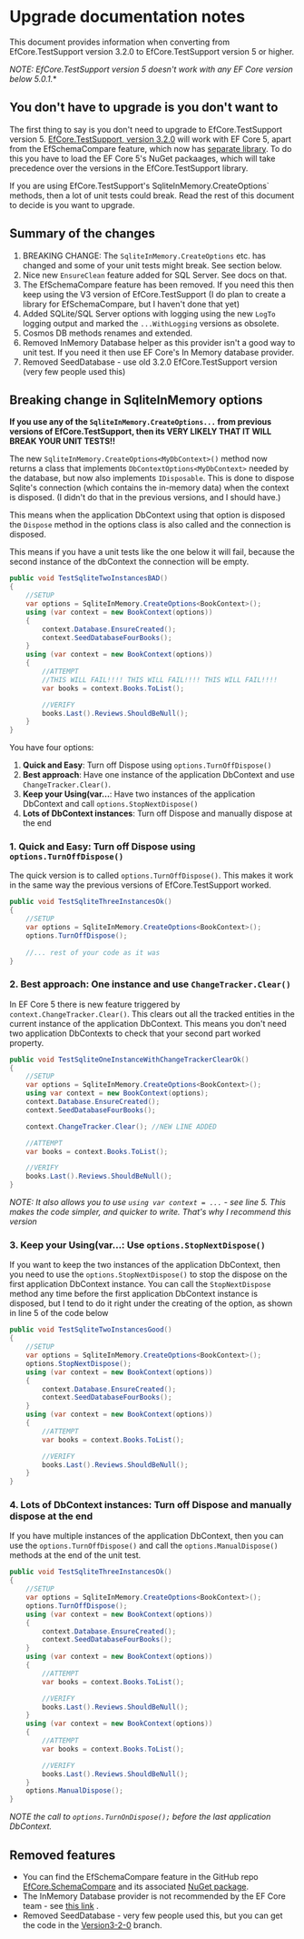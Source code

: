 # Upgrade documentation notes

This document provides information when converting from EfCore.TestSupport version 3.2.0 to EfCore.TestSupport version 5 or higher.

*NOTE: EfCore.TestSupport version 5 doesn't work with any EF Core version below 5.0.1.**

## You don't have to upgrade is you don't want to

The first thing to say is you don't need to upgrade to EfCore.TestSupport version 5. [EfCore.TestSupport, version 3.2.0](https://www.nuget.org/packages/EfCore.TestSupport/3.2.0) will work with EF Core 5, apart from the EfSchemaCompare feature, which now has [separate library](https://github.com/JonPSmith/EfCore.SchemaCompare). To do this you have to load the EF Core 5's NuGet packaages, which will take precedence over the versions in the  EfCore.TestSupport library.

If you are using EfCore.TestSupport's SqliteInMemory.CreateOptions` methods, then a lot of unit tests could break. Read the rest of this document to decide is you want to upgrade.

## Summary of the changes

1. BREAKING CHANGE: The `SqliteInMemory.CreateOptions` etc. has changed and some of your unit tests might break. See section below.
2. Nice new `EnsureClean` feature added for SQL Server. See docs on that.
2. The EfSchemaCompare feature has been removed. If you need this then keep using the V3 version of EfCore.TestSupport (I do plan to create a library for EfSchemaCompare, but I haven't done that yet)
3. Added SQLite/SQL Server options with logging using the new `LogTo` logging output and marked the `...WithLogging` versions as obsolete.
4. Cosmos DB methods renames and extended.
4. Removed InMemory Database helper as this provider isn't a good way to unit test. If you need it then use EF Core's In Memory database provider.
5. Removed SeedDatabase - use old 3.2.0 EfCore.TestSupport version (very few people used this)


## Breaking change in SqliteInMemory options

**If you use any of the `SqliteInMemory.CreateOptions...` from previous versions of EfCore.TestSupport, then its VERY LIKELY THAT IT WILL BREAK YOUR UNIT TESTS!!**

The new `SqliteInMemory.CreateOptions<MyDbContext>()` method now returns a class that implements `DbContextOptions<MyDbContext>` needed by the database, but now also implements `IDisposable`. This is done to dispose Sqlite's connection (which contains the in-memory data) when the context is disposed. (I didn't do that in the previous versions, and I should have.)

This means when the application DbContext using that option is disposed the `Dispose` method in the options class is also called and the connection is disposed.

This means if you have a unit tests like the one below it will fail, because the second instance of the dbContext the connection will be empty.

```c#
public void TestSqliteTwoInstancesBAD()
{
    //SETUP
    var options = SqliteInMemory.CreateOptions<BookContext>();
    using (var context = new BookContext(options))
    {
        context.Database.EnsureCreated();
        context.SeedDatabaseFourBooks(); 
    }
    using (var context = new BookContext(options))
    {
        //ATTEMPT
        //THIS WILL FAIL!!!! THIS WILL FAIL!!!! THIS WILL FAIL!!!!
        var books = context.Books.ToList();

        //VERIFY
        books.Last().Reviews.ShouldBeNull();
    }
}
```

You have four options:

1. **Quick and Easy**: Turn off Dispose using `options.TurnOffDispose()`
2. **Best approach**: Have one instance of the application DbContext and use `ChangeTracker.Clear()`.
3. **Keep your Using(var...**: Have two instances of the application DbContext and call `options.StopNextDispose()`
4. **Lots of DbContext instances**: Turn off Dispose and manually dispose at the end

### 1. **Quick and Easy**: Turn off Dispose using `options.TurnOffDispose()`

The quick version is to called `options.TurnOffDispose()`. This makes it work in the same way the previous versions of EfCore.TestSupport worked.

```c#
public void TestSqliteThreeInstancesOk()
{
    //SETUP
    var options = SqliteInMemory.CreateOptions<BookContext>();
    options.TurnOffDispose();
    
    //... rest of your code as it was
}
```

### 2. **Best approach**: One instance and use `ChangeTracker.Clear()`

In EF Core 5 there is new feature triggered by `context.ChangeTracker.Clear()`. This clears out all the tracked entities in the current instance of the application DbContext. This means you don't need two application DbContexts to check that your second part worked property. 

```c#
public void TestSqliteOneInstanceWithChangeTrackerClearOk()
{
    //SETUP
    var options = SqliteInMemory.CreateOptions<BookContext>();
    using var context = new BookContext(options);
    context.Database.EnsureCreated();
    context.SeedDatabaseFourBooks();

    context.ChangeTracker.Clear(); //NEW LINE ADDED

    //ATTEMPT
    var books = context.Books.ToList();

    //VERIFY
    books.Last().Reviews.ShouldBeNull();
}
```

*NOTE: It also allows you to use `using var context = ...` - see line 5. This makes the code simpler, and quicker to write. That's why I recommend this version*

### 3. **Keep your Using(var...**: Use `options.StopNextDispose()`

If you want to keep the two instances of the application DbContext, then you need to use the `options.StopNextDispose()` to stop the dispose on the first application DbContext instance. You can call the `StopNextDispose` method any time before the first application DbContext instance is disposed, but I tend to do it right under the creating of the option, as shown in line 5 of the code below

```c#
public void TestSqliteTwoInstancesGood()
{
    //SETUP
    var options = SqliteInMemory.CreateOptions<BookContext>();
    options.StopNextDispose();
    using (var context = new BookContext(options))
    {
        context.Database.EnsureCreated();
        context.SeedDatabaseFourBooks(); 
    }
    using (var context = new BookContext(options))
    {
        //ATTEMPT
        var books = context.Books.ToList();

        //VERIFY
        books.Last().Reviews.ShouldBeNull();
    }
}
```

### 4. **Lots of DbContext instances**: Turn off Dispose and manually dispose at the end

If you have multiple instances of the application DbContext, then you can use the `options.TurnOffDispose()` and call the `options.ManualDispose()` methods at the end of the unit test.

```c#
public void TestSqliteThreeInstancesOk()
{
    //SETUP
    var options = SqliteInMemory.CreateOptions<BookContext>();
    options.TurnOffDispose();
    using (var context = new BookContext(options))
    {
        context.Database.EnsureCreated();
        context.SeedDatabaseFourBooks(); 
    }
    using (var context = new BookContext(options))
    {
        //ATTEMPT
        var books = context.Books.ToList();

        //VERIFY
        books.Last().Reviews.ShouldBeNull();
    } 
    using (var context = new BookContext(options))
    {
        //ATTEMPT
        var books = context.Books.ToList(); 

        //VERIFY
        books.Last().Reviews.ShouldBeNull();
    }
    options.ManualDispose();
}
```

*NOTE the call to `options.TurnOnDispose();` before the last application DbContext.*



## Removed features

- You can find the EfSchemaCompare feature in the GitHub repo [EfCore.SchemaCompare](https://github.com/JonPSmith/EfCore.SchemaCompare) and its associated [NuGet package](https://www.nuget.org/packages/EfCore.SchemaCompare/).
- The InMemory Database provider is not recommended by the EF Core team - see [this link](https://docs.microsoft.com/en-us/ef/core/testing/#approach-3-the-ef-core-in-memory-database) .
- Removed SeedDatabase - very few people used this, but you can get the code in the [Version3-2-0](https://github.com/JonPSmith/EfCore.TestSupport/tree/Version3-2-0) branch.